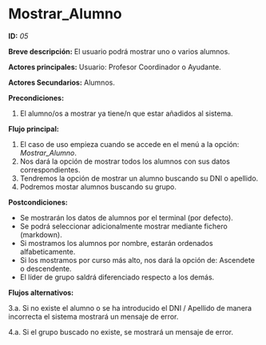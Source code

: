 # Mostrar_Alumno

**ID:** *05*

**Breve descripción:** El usuario podrá mostrar uno o varios alumnos.

**Actores principales:** Usuario: Profesor Coordinador o Ayudante.

**Actores Secundarios:** Alumnos.

**Precondiciones:**

 1. El alumno/os a mostrar ya tiene/n que estar añadidos al sistema.


**Flujo principal:**

 1. El caso de uso empieza cuando se accede en el menú a la opción: *Mostrar_Alumno*.
 2. Nos dará la opción de mostrar todos los alumnos con sus datos correspondientes.
 3. Tendremos la opción de mostrar un alumno buscando su DNI o apellido.
 4. Podremos mostar alumnos buscando su grupo.

**Postcondiciones:**

 * Se mostrarán los datos de alumnos por el terminal (por defecto).
 * Se podrá seleccionar adicionalmente mostrar mediante fichero (markdown).
 * Si mostramos los alumnos por nombre, estarán ordenados alfabeticamente.
 * Si los mostramos por curso más alto, nos dará la opción de: Ascendete o descendente.
 * El líder de grupo saldrá diferenciado respecto a los demás.

**Flujos alternativos:**

 3.a. Si no existe el alumno o se ha introducido el DNI / Apellido de manera incorrecta el sistema mostrará un mensaje de error.

4.a. Si el grupo buscado no existe, se mostrará un mensaje de error.
